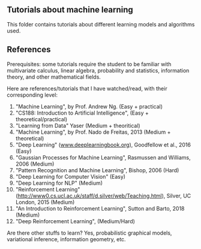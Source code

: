## Tutorials about machine learning

This folder contains tutorials about different learning models and algorithms used.

## References

Prerequisites: some tutorials require the student to be familiar with multivariate calculus, linear algebra, probability and statistics, information theory, and other mathematical fields.

Here are references/tutorials that I have watched/read, with their corresponding level: 
1. "Machine Learning", by Prof. Andrew Ng. (Easy + practical)
2. "CS188: Introduction to Artificial Intelligence", (Easy + theoretical/practical)
3. "Learning from Data" Yaser (Medium + theoritical)
4. "Machine Learning", by Prof. Nado de Freitas, 2013 (Medium + theoretical)
5. "Deep Learning" (www.deeplearningbook.org), Goodfellow et al., 2016 (Easy)
6. "Gaussian Processes for Machine Learning", Rasmussen and Williams, 2006 (Medium)
7. "Pattern Recognition and Machine Learning", Bishop, 2006 (Hard)
8. "Deep Learning for Computer Vision" (Easy)
9. "Deep Learning for NLP" (Medium)
10. "Reinforcement Learning" (http://www0.cs.ucl.ac.uk/staff/d.silver/web/Teaching.html), Silver, UC London, 2015 (Medium)
11. "An Introduction to Reinforcement Learning", Sutton and Barto, 2018 (Medium)
12. "Deep Reinforcement Learning", (Medium/Hard)

Are there other stuffs to learn?
Yes, probabilistic graphical models, variational inference, information geometry, etc.

